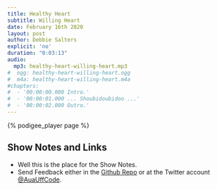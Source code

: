 ```yaml
---
title: Healthy Heart
subtitle: Willing Heart
date: February 16th 2020
layout: post
author: Debbie Salters
explicit: 'no'
duration: "0:03:13"
audio:
  mp3: healthy-heart-willing-heart.mp3
#  ogg: healthy-heart-willing-heart.ogg
#  m4a: healthy-heart-willing-heart.m4a
#chapters:
#  - '00:00:00.000 Intro.'
#  - '00:00:01.000 ... Shoubidoubidoo ...'
#  - '00:00:02.000 Outro.'
---
```


{% podigee_player page %}

## Show Notes and Links

  * Well this is the place for the Show Notes.
  * Send Feedback either in the [Github Repo](https://github.com/haslinger/jekyll-octopod) or at the Twitter account [@AuaUffCode](http://twitter.com/@AuaUffCode).